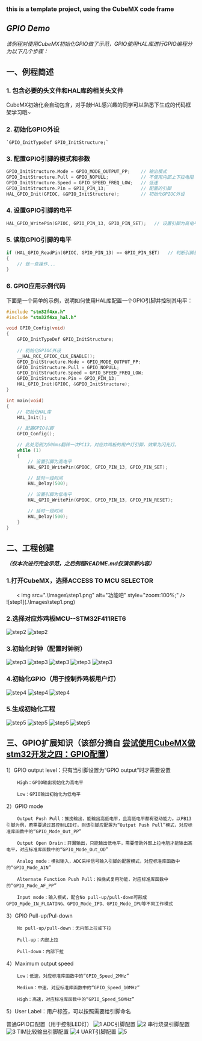 ### **this is a template project, using the CubeMX code frame**

## ***GPIO Demo***

*该例程对使用CubeMX初始化GPIO做了示范，GPIO使用HAL库进行GPIO编程分为以下几个步骤：*

## 一、例程简述

### 1. 包含必要的头文件和HAL库的相关头文件

CubeMX初始化会自动包含，对手敲HAL感兴趣的同学可以熟悉下生成的代码框架学习哦~

### 2. 初始化GPIO外设

    `GPIO_InitTypeDef GPIO_InitStructure;`

### 3. 配置GPIO引脚的模式和参数

```c
GPIO_InitStructure.Mode = GPIO_MODE_OUTPUT_PP;    // 输出模式
GPIO_InitStructure.Pull = GPIO_NOPULL;            // 不使用内部上下拉电阻
GPIO_InitStructure.Speed = GPIO_SPEED_FREQ_LOW;   // 低速
GPIO_InitStructure.Pin = GPIO_PIN_13;             // 配置的引脚
HAL_GPIO_Init(GPIOC, &GPIO_InitStructure);        // 初始化GPIOC外设
```

### 4. 设置GPIO引脚的电平

```c
HAL_GPIO_WritePin(GPIOC, GPIO_PIN_13, GPIO_PIN_SET);   // 设置引脚为高电平
```

### 5. 读取GPIO引脚的电平

```c
if (HAL_GPIO_ReadPin(GPIOC, GPIO_PIN_13) == GPIO_PIN_SET)   // 判断引脚是否为高电平
{
    // 做一些操作...
}
```

### **6. GPIO应用示例代码**

下面是一个简单的示例，说明如何使用HAL库配置一个GPIO引脚并控制其电平：

```c
#include "stm32f4xx.h"
#include "stm32f4xx_hal.h"

void GPIO_Config(void)
{
    GPIO_InitTypeDef GPIO_InitStructure;
    
    // 初始化GPIOC外设
    __HAL_RCC_GPIOC_CLK_ENABLE();
    GPIO_InitStructure.Mode = GPIO_MODE_OUTPUT_PP;
    GPIO_InitStructure.Pull = GPIO_NOPULL;
    GPIO_InitStructure.Speed = GPIO_SPEED_FREQ_LOW;
    GPIO_InitStructure.Pin = GPIO_PIN_13;
    HAL_GPIO_Init(GPIOC, &GPIO_InitStructure);
}

int main(void)
{
    // 初始化HAL库
    HAL_Init();

    // 配置GPIO引脚
    GPIO_Config();

    // 此处范例为500ms翻转一次PC13，对应炸鸡板的用户灯引脚，效果为闪光灯。
    while (1)
    {
        // 设置引脚为高电平
        HAL_GPIO_WritePin(GPIOC, GPIO_PIN_13, GPIO_PIN_SET);

        // 延时一段时间
        HAL_Delay(500);

        // 设置引脚为低电平
        HAL_GPIO_WritePin(GPIOC, GPIO_PIN_13, GPIO_PIN_RESET);

        // 延时一段时间
        HAL_Delay(500);
    }
}
```

## 二、工程创建

***（仅本次进行完全示范，之后例程README.md仅演示新内容）***

### **1.打开CubeMX，选择ACCESS TO MCU SELECTOR**
<div align=center>
< img src=".\Images\step1.png" alt="功能吧" style="zoom:100%;" />
</div>
![step1](.\Images\step1.png)

### **2.选择对应炸鸡板MCU--STM32F411RET6**

![step2](.\Images\step2.1.png)
![step2](.\Images\step2.2.png)

### **3.初始化时钟（配置时钟树）**

![step3](.\Images\step3.1.png)
![step3](.\Images\step3.2.png)
![step3](.\Images\step3.3.png)
![step3](.\Images\step3.4.png)
![step3](.\Images\step3.5.png)

### **4.初始化GPIO（用于控制炸鸡板用户灯）**

![step4](.\Images\step4.1.png)
![step4](.\Images\step4.2.png)
![step4](.\Images\step4.3.png)

### **5.生成初始化工程**

![step5](.\Images\step5.1.png)
![step5](.\Images\step5.2.png)
![step5](.\Images\step5.3.png)
![step5](.\Images\step5.4.png)

## 三、GPIO扩展知识（该部分摘自 [尝试使用CubeMX做stm32开发之四：GPIO配置](https://blog.csdn.net/changxiaoyong8/article/details/128176144)）

1）GPIO output level：只有当引脚设置为“GPIO output”时才需要设置

        High：GPIO输出初始化为高电平

        Low：GPIO输出初始化为低电平

2）GPIO mode

        Output Push Pull：推挽输出，能输出高低电平，且高低电平都有驱动能力。以PB13引脚为例，若需要通过其控制LED灯，则该引脚应配置为“Output Push Pull”模式，对应标准库函数中的“GPIO_Mode_Out_PP”

        Output Open Drain：开漏输出，只能输出低电平，需要借助外部上拉电阻才能输出高电平，对应标准库函数中的“GPIO_Mode_Out_OD”

        Analog mode：模拟输入，ADC采样信号输入引脚的配置模式，对应标准库函数中的“GPIO_Mode_AIN”

        Alternate Function Push Pull：推挽式复用功能，对应标准库函数中的“GPIO_Mode_AF_PP”

        Input mode：输入模式，配合No pull-up/pull-down可形成GPIO_Mpde_IN_FLOATING、GPIO_Mode_IPD、GPIO_Mode_IPU等不同工作模式

3）GPIO Pull-up/Pul-down

        No pull-up/pull-down：无内部上拉或下拉

        Pull-up：内部上拉

        Pull-down：内部下拉

4）Maximum output speed

        Low：低速，对应标准库函数中的“GPIO_Speed_2MHz”

        Medium：中速，对应标准库函数中的“GPIO_Speed_10MHz”

        High：高速，对应标准库函数中的“GPIO_Speed_50MHz”

5）User Label：用户标签，可以按照需要给引脚命名

普通GPIO口配置（用于控制LED灯）
![1](.\Images\1.png)
ADC引脚配置
![2](.\Images\2.png)
串行烧录引脚配置
![3](.\Images\3.png)
TIM比较输出引脚配置
![4](.\Images\4.png)
UART引脚配置
![5](.\Images\5.png)
